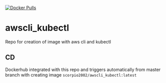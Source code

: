 [![Docker Pulls](https://img.shields.io/docker/pulls/scorpio2002/awscli_kubectl)](https://hub.docker.com/r/scorpio2002/awscli_kubectl/tags?page=1&ordering=last_updated)

# awscli_kubectl

Repo for creation of image with aws cli and kubectl

## CD

Dockerhub integrated with this repo and triggers automatically from master branch with creating image `scorpio2002/awscli_kubectl:latest`
